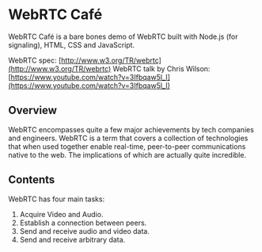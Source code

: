 # WebRTC Café

WebRTC Café is a bare bones demo of WebRTC built with Node.js (for signaling), HTML, CSS and JavaScript.

WebRTC spec: [http://www.w3.org/TR/webrtc](http://www.w3.org/TR/webrtc)
WebRTC talk by Chris Wilson: [https://www.youtube.com/watch?v=3Ifbqaw5l_I](https://www.youtube.com/watch?v=3Ifbqaw5l_I)

## Overview

WebRTC encompasses quite a few major achievements by tech companies and engineers. WebRTC is a term that covers a collection of technologies that when used together enable real-time, peer-to-peer communications native to the web. The implications of which are actually quite incredible.

## Contents

WebRTC has four main tasks:

1. Acquire Video and Audio.
2. Establish a connection between peers.
3. Send and receive audio and video data.
4. Send and receive arbitrary data.


